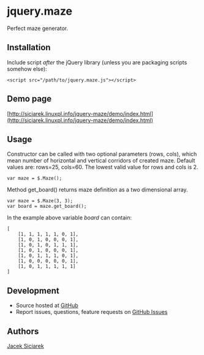 jquery.maze
===============================

Perfect maze generator.

## Installation

Include script *after* the jQuery library (unless you are packaging scripts somehow else):

    <script src="/path/to/jquery.maze.js"></script>

## Demo page

[http://siciarek.linuxpl.info/jquery-maze/demo/index.html](http://siciarek.linuxpl.info/jquery-maze/demo/index.html)

## Usage

Constructor can be called with two optional parameters (rows, cols), which mean number of horizontal and
vertical corridors of created maze. Default values are: rows=25, cols=60.
The lowest valid value for rows and cols is 2.

    var maze = $.Maze();

Method get_board() returns maze definition as a two dimensional array.

    var maze = $.Maze(3, 3);
    var board = maze.get_board();

In the example above variable *board* can contain:

    [
        [1, 1, 1, 1, 1, 0, 1],
        [1, 0, 1, 0, 0, 0, 1],
        [1, 0, 1, 0, 1, 1, 1],
        [1, 0, 1, 0, 0, 0, 1],
        [1, 0, 1, 1, 1, 0, 1],
        [1, 0, 0, 0, 0, 0, 1],
        [1, 0, 1, 1, 1, 1, 1]
    ]



## Development

- Source hosted at [GitHub](https://github.com/siciarek/jquery-maze)
- Report issues, questions, feature requests on [GitHub Issues](https://github.com/siciarek/jquery-maze/issues)

## Authors

[Jacek Siciarek](https://github.com/siciarek)
